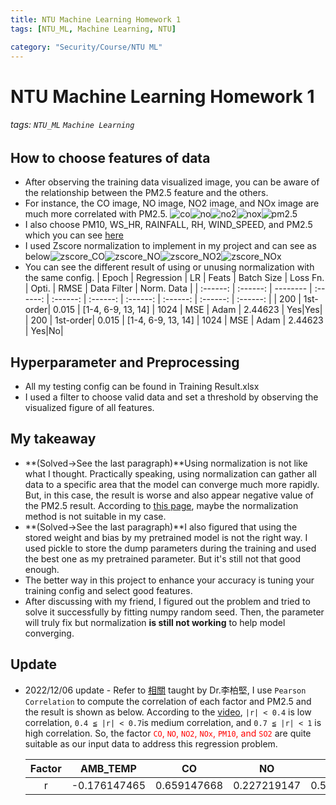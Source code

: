 ```yaml
---
title: NTU Machine Learning Homework 1
tags: [NTU_ML, Machine Learning, NTU]

category: "Security/Course/NTU ML"
---
```


# NTU Machine Learning Homework 1
<!-- more -->
###### tags: `NTU_ML` `Machine Learning`

## How to choose features of data
* After observing the training data visualized image, you can be aware of the relationship between the PM2.5 feature and the others.
* For instance, the CO image, NO image, NO2 image, and NOx image are much more correlated with PM2.5.
![co](https://imgur.com/73t0b9Q.png)![no](https://imgur.com/tSGtNe9.png)![no2](https://imgur.com/IobYzpN.png)![nox](https://imgur.com/vyz8COx.png)![pm2.5](https://imgur.com/acbWSvK.png)
* I also choose PM10, WS_HR, RAINFALL, RH,  WIND_SPEED, and PM2.5 which you can see [here](/HW1/Programming/train_data_img/)
* I used Zscore normalization to implement in my project and can see as below![zscore_CO](https://imgur.com/BTmhmRm.png)![zscore_NO](https://imgur.com/7mz2uHW.png)![zscore_NO2](https://imgur.com/NiF1vxl.png)![zscore_NOx](https://imgur.com/gW6xij3.png)
* You can see the different result of using or unusing normalization with the same config.
| Epoch | Regression | LR | Feats | Batch Size | Loss Fn. |  Opti. | RMSE | Data Filter | Norm. Data |
| :------: | :------: | -------- | :------: | :------: | :------: | :------: | :------: | :------:  | :------:  |
| 200  | 1st-order| 0.015  | [1-4, 6-9, 13, 14]     | 1024 |   MSE     | Adam     | 2.44623 | Yes|Yes|
| 200  | 1st-order| 0.015  | [1-4, 6-9, 13, 14]     | 1024 |   MSE     | Adam     | 2.44623 | Yes|No|

## Hyperparameter and Preprocessing
* All my testing config can be found in Training Result.xlsx
* I used a filter to choose valid data and set a threshold by observing the visualized figure of all features.

## My takeaway
* **(Solved->See the last paragraph)**Using normalization is not like what I thought. Practically speaking, using normalization can gather all data to a specific area that the model can converge much more rapidly. But, in this case, the result is worse and also appear negative value of the PM2.5 result. According to [this page](https://blog.csdn.net/u010947534/article/details/86632819?spm=1001.2014.3001.5506), maybe the normalization method is not suitable in my case.
* **(Solved->See the last paragraph)**I also figured that using the stored weight and bias by my pretrained model is not the right way. I used pickle to store the dump parameters during the training and used the best one as my pretrained parameter. But it's still not that good enough.
* The better way in this project to enhance your accuracy is tuning your training config and select  good features.
* After discussing with my friend, I figured out the problem and tried to solve it successfully by fitting numpy random seed. Then, the parameter will truly fix but normalization **is still not working** to help model converging.

## Update

* 2022/12/06 update - Refer to [相關](https://www.youtube.com/watch?v=z-21v0EoFh4&ab_channel=CUSTCourses) taught by Dr.李柏堅, I use `Pearson Correlation` to compute the correlation of each factor and PM2.5 and the result is shown as below. According to the [video](https://www.youtube.com/watch?v=z-21v0EoFh4&ab_channel=CUSTCourses), `|r| < 0.4` is low correlation, `0.4 ≦ |r| < 0.7`is medium correlation, and `0.7 ≦ |r| < 1` is high correlation. So, the factor **<font color=#FF0000>**`CO`, `NO`, `NO2`, `NOx`, `PM10`, and `SO2`**</font>**  are quite suitable as our input data to address this regression problem.

    |Factor|AMB_TEMP|CO|NO|NO2| NOx|O3| PM10| WS_HR| RAINFALL| RH| SO2| WD_HR| WIND_DIREC|WIND_SPEED|
    | :----: | :------------: | :-----------: | :-----------: | :-----------: | :----------: | :----------- | :----------- | :------------: | :------------: | :------------: | :-----------: | :-----------: | :-----------: | :-----------: |
    | r      | -0.176147465   | 0.659147668   | 0.227219147   | 0.554273687   | 0.51365014   | 0.233923944  | 0.818868214  | -0.102047405   | -0.060801221   | -0.081576429   | 0.361333416   | 0.171932397   | 0.137658351   | -0.10119696   |